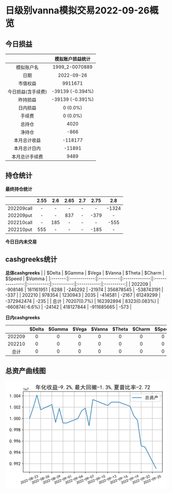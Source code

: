 # 日级别vanna模拟交易2022-09-26概览
## 今日损益
|                    | 模拟账户损益统计   |
|:-------------------:|:-------------------:|
| 模拟账户名         | 1999_2-0070889     |
| 日期               | 2022-09-26         |
| 市值权益           | 9911671            |
| 今日损益(含手续费) | -39139 (-0.394%)   |
| 昨持损益           | -39139 (-0.391%)   |
| 日内损益           | 0 (0.0%)           |
| 手续费             | 0 (0.0%)           |
| 总持仓             | 4020               |
| 净持仓             | -866               |
| 本月总计收益       | -118177            |
| 本月总计日内       | -11891             |
| 本月总计手续费     | 9489               |

## 持仓统计
**最终持仓统计**

|            | 2.55   | 2.6   | 2.65   | 2.7   | 2.75   | 2.8   |
|:-----------:|:-------:|:------:|:-------:|:------:|:-------:|:------:|
| 202209call | -      | -     | -      | -     | -      | -1324 |
| 202209put  | -      | -     | 837    | -     | -379   | -     |
| 202210call | -      | 185   | -      | -     | -      | -555  |
| 202210put  | 555    | -     | -      | -     | -185   | -     |

**今日日内未交易**

## cashgreeks统计

**总体cashgreeks**
|        | \$Delta     | \$Gamma   | \$Vega       | \$Vanna        | \$Theta   | \$Charm   | \$Speed    | \$Vomma   |
|:-------:|:------------:|:----------:|:-------------:|:---------------:|:----------:|:----------:|:-----------:|:----------:|
| 202209 | -908146     | 161161951 | 6288         | -246292        | -21974    | 356878545 | -538743191 | -337      |
| 202210 | 978354      | 1230943   | 2035         | -414581        | -2167     | 61249299  | -372942474 | -235      |
| 总计   | 70207(0.7%) | 162392894 | 8323(0.083%) | -660874(-6.6%) | -24142    | 418127844 | -911685665 | -573      |

**日内cashgreeks**

|        | \$Delta   | \$Gamma   | \$Vega   | \$Vanna   | \$Theta   | \$Charm   | \$Speed   | \$Vomma   |
|:-------:|:----------:|:----------:|:---------:|:----------:|:----------:|:----------:|:----------:|:----------:|
| 202209 | 0         | 0         | 0        | 0         | 0         | 0         | 0         | 0         |
| 202210 | 0         | 0         | 0        | 0         | 0         | 0         | 0         | 0         |
| 总计   | 0         | 0         | 0        | 0         | 0         | 0         | 0         | 0         |

## 总资产曲线图

![](netvalue20220926.png)